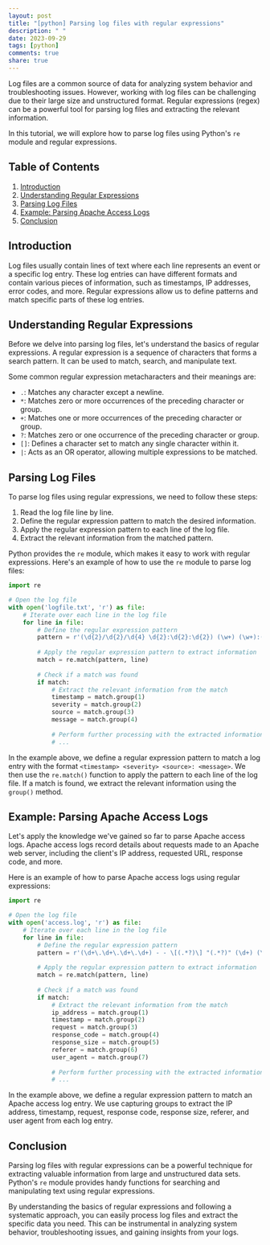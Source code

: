 ```yaml
---
layout: post
title: "[python] Parsing log files with regular expressions"
description: " "
date: 2023-09-29
tags: [python]
comments: true
share: true
---
```


Log files are a common source of data for analyzing system behavior and troubleshooting issues. However, working with log files can be challenging due to their large size and unstructured format. Regular expressions (regex) can be a powerful tool for parsing log files and extracting the relevant information.

In this tutorial, we will explore how to parse log files using Python's `re` module and regular expressions.

## Table of Contents
1. [Introduction](#introduction)
2. [Understanding Regular Expressions](#understanding-regular-expressions)
3. [Parsing Log Files](#parsing-log-files)
4. [Example: Parsing Apache Access Logs](#example-parsing-apache-access-logs)
5. [Conclusion](#conclusion)

## Introduction<a name="introduction"></a>

Log files usually contain lines of text where each line represents an event or a specific log entry. These log entries can have different formats and contain various pieces of information, such as timestamps, IP addresses, error codes, and more. Regular expressions allow us to define patterns and match specific parts of these log entries.

## Understanding Regular Expressions<a name="understanding-regular-expressions"></a>

Before we delve into parsing log files, let's understand the basics of regular expressions. A regular expression is a sequence of characters that forms a search pattern. It can be used to match, search, and manipulate text.

Some common regular expression metacharacters and their meanings are:

- `.`: Matches any character except a newline.
- `*`: Matches zero or more occurrences of the preceding character or group.
- `+`: Matches one or more occurrences of the preceding character or group.
- `?`: Matches zero or one occurrence of the preceding character or group.
- `[]`: Defines a character set to match any single character within it.
- `|`: Acts as an OR operator, allowing multiple expressions to be matched.

## Parsing Log Files<a name="parsing-log-files"></a>

To parse log files using regular expressions, we need to follow these steps:

1. Read the log file line by line.
2. Define the regular expression pattern to match the desired information.
3. Apply the regular expression pattern to each line of the log file.
4. Extract the relevant information from the matched pattern.

Python provides the `re` module, which makes it easy to work with regular expressions. Here's an example of how to use the `re` module to parse log files:

```python
import re

# Open the log file
with open('logfile.txt', 'r') as file:
    # Iterate over each line in the log file
    for line in file:
        # Define the regular expression pattern
        pattern = r'(\d{2}/\d{2}/\d{4} \d{2}:\d{2}:\d{2}) (\w+) (\w+):(.*)'
        
        # Apply the regular expression pattern to extract information
        match = re.match(pattern, line)
        
        # Check if a match was found
        if match:
            # Extract the relevant information from the match
            timestamp = match.group(1)
            severity = match.group(2)
            source = match.group(3)
            message = match.group(4)
            
            # Perform further processing with the extracted information
            # ...
```

In the example above, we define a regular expression pattern to match a log entry with the format `<timestamp> <severity> <source>: <message>`. We then use the `re.match()` function to apply the pattern to each line of the log file. If a match is found, we extract the relevant information using the `group()` method.

## Example: Parsing Apache Access Logs<a name="example-parsing-apache-access-logs"></a>

Let's apply the knowledge we've gained so far to parse Apache access logs. Apache access logs record details about requests made to an Apache web server, including the client's IP address, requested URL, response code, and more.

Here is an example of how to parse Apache access logs using regular expressions:

```python
import re

# Open the log file
with open('access.log', 'r') as file:
    # Iterate over each line in the log file
    for line in file:
        # Define the regular expression pattern
        pattern = r'(\d+\.\d+\.\d+\.\d+) - - \[(.*?)\] "(.*?)" (\d+) (\d+) "(.*?)" "(.*?)"'
        
        # Apply the regular expression pattern to extract information
        match = re.match(pattern, line)
        
        # Check if a match was found
        if match:
            # Extract the relevant information from the match
            ip_address = match.group(1)
            timestamp = match.group(2)
            request = match.group(3)
            response_code = match.group(4)
            response_size = match.group(5)
            referer = match.group(6)
            user_agent = match.group(7)
            
            # Perform further processing with the extracted information
            # ...
```

In the example above, we define a regular expression pattern to match an Apache access log entry. We use capturing groups to extract the IP address, timestamp, request, response code, response size, referer, and user agent from each log entry.

## Conclusion<a name="conclusion"></a>

Parsing log files with regular expressions can be a powerful technique for extracting valuable information from large and unstructured data sets. Python's `re` module provides handy functions for searching and manipulating text using regular expressions.

By understanding the basics of regular expressions and following a systematic approach, you can easily process log files and extract the specific data you need. This can be instrumental in analyzing system behavior, troubleshooting issues, and gaining insights from your logs.